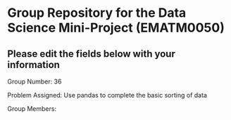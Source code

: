 # Group Repository for the Data Science Mini-Project (EMATM0050)

## Please edit the fields below with your information
Group Number: 36

Problem Assigned: Use pandas to complete the basic sorting of data


Group Members: 

